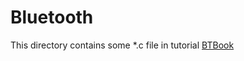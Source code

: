# Bluetooth

This directory contains some \*.c file in tutorial [BTBook](https://people.csail.mit.edu/rudolph/Teaching/Articles/BTBook.pdf)
